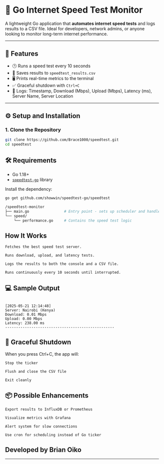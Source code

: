 # 📡 Go Internet Speed Test Monitor

A lightweight Go application that **automates internet speed tests** and logs results to a CSV file. Ideal for developers, network admins, or anyone looking to monitor long-term internet performance.

---

## 🚀 Features

- 🕒 Runs a speed test every 10 seconds
- 📁 Saves results to `speedtest_results.csv`
- 🖥️ Prints real-time metrics to the terminal
- ✅ Graceful shutdown with `Ctrl+C`
- 📍 Logs: Timestamp, Download (Mbps), Upload (Mbps), Latency (ms), Server Name, Server Location

---
## ⚙️ Setup and Installation

### 1. Clone the Repository

```bash
git clone https://github.com/Brace1000/speedtest.git
cd speedtest
```

## 🛠️ Requirements

- Go 1.18+
- [`speedtest-go`](https://github.com/showwin/speedtest-go) library

Install the dependency:
```bash
go get github.com/showwin/speedtest-go/speedtest

/speedtest-monitor
├── main.go                # Entry point - sets up scheduler and handles shutdown
└── speed/
    └── performance.go     # Contains the speed test logic

```

 ## How It Works

    Fetches the best speed test server.

    Runs download, upload, and latency tests.

    Logs the results to both the console and a CSV file.

    Runs continuously every 10 seconds until interrupted.

## 💻 Sample Output
```

[2025-05-21 12:14:48]
Server: Nairobi (Kenya)
Download: 0.01 Mbps
Upload: 0.00 Mbps
Latency: 238.00 ms
--------------------------------------------------
```


## 🧹 Graceful Shutdown

When you press Ctrl+C, the app will:

    Stop the ticker

    Flush and close the CSV file

    Exit cleanly

 ##   📦 Possible Enhancements

    Export results to InfluxDB or Prometheus

    Visualize metrics with Grafana

    Alert system for slow connections

    Use cron for scheduling instead of Go ticker

  ##  Developed by Brian Oiko


---

